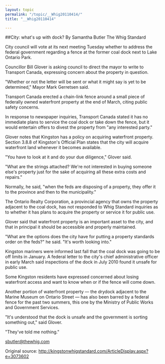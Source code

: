 ```yaml
---
layout: topic
permalink: "/topic/__Whig20110414/"
title: "__Whig20110414"

---
```


##City: what's up with dock?
By Samantha Butler The Whig Standard

<div class="column2">

City council will vote at its next meeting Tuesday whether to address the federal government regarding a fence at the former coal dock next to Lake Ontario Park.

Councillor Bill Glover is asking council to direct the mayor to write to Transport Canada, expressing concern about the property in question.

"Whether or not the letter will be sent or what it might say is yet to be determined," Mayor Mark Gerretsen said.

Transport Canada erected a chain-link fence around a small piece of federally owned waterfront property at the end of March, citing public safety concerns.

In response to newspaper inquiries, Transport Canada stated it has no immediate plans to service the coal dock or take down the fence, but it would entertain offers to divest the property from "any interested party."

Glover notes that Kingston has a policy on acquiring waterfront property. Section 3.8.8 of Kings­ton's Official Plan states that the city will acquire waterfront land whenever it becomes available.

"You have to look at it and do your due diligence," Glover said.

"What are the strings attached? We're not interested in buying someone else's property just for the sake of acquiring all these extra costs and repairs."

Normally, he said, "when the feds are disposing of a property, they offer it to the province and then to the municipality."

The Ontario Realty Corporation, a provincial agency that owns the property adjacent to the coal dock, has not responded to Whig Standard inquiries as to whether it has plans to acquire the property or service it for public use.

Glover said that waterfront property is an important asset to the city, and that in principal it should be accessible and properly maintained.

"What are the options does the city have for putting a property standards order on the feds?" he said. "It's worth looking into."

Kingston mariners were informed last fall that the coal dock was going to be off limits in January. A federal letter to the city's chief administrative officer in early March said inspections of the dock in July 2010 found it unsafe for public use.

Some Kingston residents have expressed concerned about losing waterfront access and want to know when or if the fence will come down.

Another portion of waterfront property — the drydock adjacent to the Marine Museum on Ontario Street — has also been barred by a federal fence for the past two summers, this one by the Ministry of Public Works and Government Services.

"It's understood that the dock is unsafe and the government is sorting something out," said Glover.

"They've told me nothing."

</div>

sbutler@thewhig.com

Original source: http://kingstonwhigstandard.com/ArticleDisplay.aspx?e=3073602

